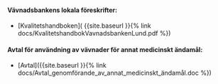 #### Vävnadsbankens lokala föreskrifter:

- [Kvalitetshandboken]( {{site.baseurl }}{% link docs/KvalitetshandbokVavnadsbankenLund.pdf %})

#### Avtal för användning av vävnader för annat medicinskt ändamål:
- [Avtal]({{site.baseurl }}{% link docs/Avtal_genomförande_av_annat_medicinskt_ändamål.doc %})